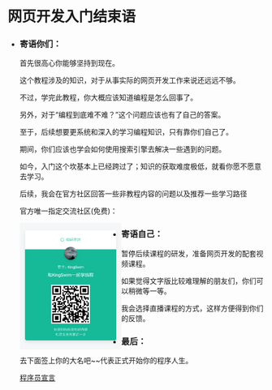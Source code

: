 # 网页开发入门结束语

- ### 寄语你们：

  首先很高心你能够坚持到现在。

  这个教程涉及的知识，对于从事实际的网页开发工作来说还远远不够。

  不过，学完此教程，你大概应该知道编程是怎么回事了。

  另外，对于“编程到底难不难？”这个问题应该也有了自己的答案。

  至于，后续想要更系统和深入的学习编程知识，只有靠你们自己了。

  期间，你们应该也学会如何使用搜索引擎去解决一些遇到的问题。

  如今，入门这个坎基本上已经跨过了；知识的获取难度极低，就看你愿不愿意去学习。

  后续，我会在官方社区回答一些非教程内容的问题以及推荐一些学习路径
  
  官方唯一指定交流社区(免费)：
  
  <img src="../../../imgs/zsxq/xbc.png" width="200" style="width:200px; float:left;"/>

- ### 寄语自己：

  暂停后续课程的研发，准备网页开发的配套视频课程。

  如果觉得文字版比较难理解的朋友们，你们可以稍微等一等。

  我会选择直播课程的方式，这样方便得到你们的反馈。

- ### 最后：

  去下面签上你的大名吧~~代表正式开始你的程序人生。

  [程序员宣言](https://github.com/KingSwim404/programmer-manifesto)

  

